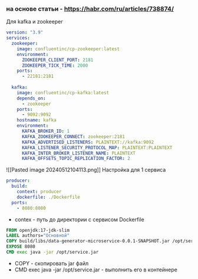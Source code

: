 ### на основе статьи - https://habr.com/ru/articles/738874/

Для kafka и zookeeper
```yml
version: "3.9"  
services:  
  zookeeper:  
    image: confluentinc/cp-zookeeper:latest  
    environment:  
      ZOOKEEPER_CLIENT_PORT: 2181  
      ZOOKEEPER_TICK_TIME: 2000  
    ports:  
      - 22181:2181  
  
  kafka:  
    image: confluentinc/cp-kafka:latest  
    depends_on:  
      - zookeeper  
    ports:  
      - 9092:9092  
    hostname: kafka  
    environment:  
      KAFKA_BROKER_ID: 1  
      KAFKA_ZOOKEEPER_CONNECT: zookeeper:2181  
      KAFKA_ADVERTISED_LISTENERS: PLAINTEXT://kafka:9092  
      KAFKA_LISTENER_SECURITY_PROTOCOL_MAP: PLAINTEXT:PLAINTEXT  
      KAFKA_INTER_BROKER_LISTENER_NAME: PLAINTEXT  
      KAFKA_OFFSETS_TOPIC_REPLICATION_FACTOR: 2
```
![[Pasted image 20240512104113.png]]
Настройка для 1 сервиса
```yml
producer:  
  build:  
    context: producer  
    dockerfile: ./Dockerfile  
  ports:  
    - 8080:8080
```
* contex - путь до директории с сервисом
Dockerfile
```Dockerfile
FROM openjdk:17-jdk-slim  
LABEL authors="Основной"  
COPY build/libs/data-generator-microservice-0.0.1-SNAPSHOT.jar /opt/service.jar  
EXPOSE 8080  
CMD exec java -jar /opt/service.jar
```
* COPY - скопировать jar файл
* CMD exec java -jar /opt/service.jar - выполнить его в контейнере